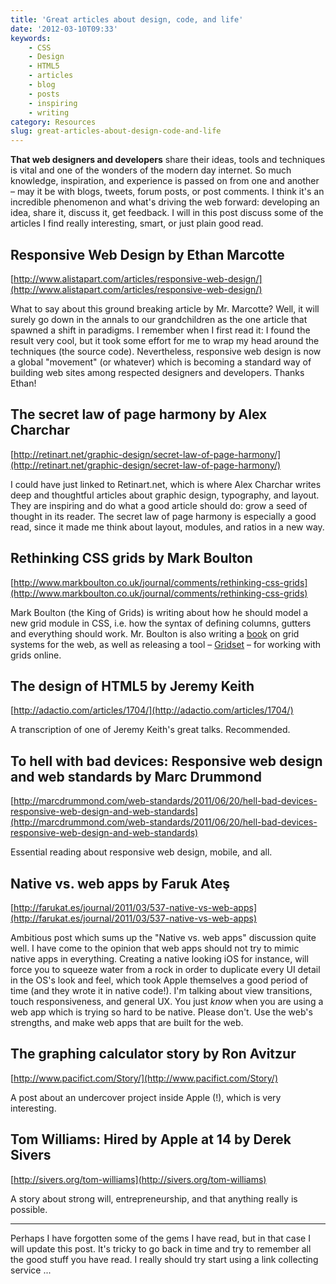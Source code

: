 ```yaml
---
title: 'Great articles about design, code, and life'
date: '2012-03-10T09:33'
keywords:
    - CSS
    - Design
    - HTML5
    - articles
    - blog
    - posts
    - inspiring
    - writing
category: Resources
slug: great-articles-about-design-code-and-life
---
```


**That web designers and developers** share their ideas, tools and techniques is vital and one of the wonders of the modern day internet. So much knowledge, inspiration, and experience is passed on from one and another – may it be with blogs, tweets, forum posts, or post comments. I think it's an incredible phenomenon and what's driving the web forward: developing an idea, share it, discuss it, get feedback. I will in this post discuss some of the articles I find really interesting, smart, or just plain good read.

## Responsive Web Design by Ethan Marcotte
[http://www.alistapart.com/articles/responsive-web-design/](http://www.alistapart.com/articles/responsive-web-design/)
 
 What to say about this ground breaking article by Mr. Marcotte? Well, it will surely go down in the annals to our grandchildren as the one article that spawned a shift in paradigms. I remember when I first read it: I found the result very cool, but it took some effort for me to wrap my head around the techniques (the source code). Nevertheless, responsive web design is now a global "movement" (or whatever) which is becoming a standard way of building web sites among respected designers and developers. Thanks Ethan!
## The secret law of page harmony by Alex Charchar
[http://retinart.net/graphic-design/secret-law-of-page-harmony/](http://retinart.net/graphic-design/secret-law-of-page-harmony/)
 
 I could have just linked to Retinart.net, which is where Alex Charchar writes deep and thoughtful articles about graphic design, typography, and layout. They are inspiring and do what a good article should do: grow a seed of thought in its reader. The secret law of page harmony is especially a good read, since it made me think about layout, modules, and ratios in a new way.
## Rethinking CSS grids by Mark Boulton
[http://www.markboulton.co.uk/journal/comments/rethinking-css-grids](http://www.markboulton.co.uk/journal/comments/rethinking-css-grids)
 
 Mark Boulton (the King of Grids) is writing about how he should model a new grid module in CSS, i.e. how the syntax of defining columns, gutters and everything should work. Mr. Boulton is also writing a [book](http://www.fivesimplesteps.com/) on grid systems for the web, as well as releasing a tool – [Gridset](http://johanbrook.com/design/css/gridset/ "Gridset – create advanced grid systems on the web") – for working with grids online.
## The design of HTML5 by Jeremy Keith
[http://adactio.com/articles/1704/](http://adactio.com/articles/1704/)
 
 A transcription of one of Jeremy Keith's great talks. Recommended.
## To hell with bad devices: Responsive web design and web standards by Marc Drummond
[http://marcdrummond.com/web-standards/2011/06/20/hell-bad-devices-responsive-web-design-and-web-standards](http://marcdrummond.com/web-standards/2011/06/20/hell-bad-devices-responsive-web-design-and-web-standards)
 
 Essential reading about responsive web design, mobile, and all.
## Native vs. web apps by Faruk Ateş
[http://farukat.es/journal/2011/03/537-native-vs-web-apps](http://farukat.es/journal/2011/03/537-native-vs-web-apps)
 
 Ambitious post which sums up the "Native vs. web apps" discussion quite well. I have come to the opinion that web apps should not try to mimic native apps in everything. Creating a native looking iOS for instance, will force you to squeeze water from a rock in order to duplicate every UI detail in the OS's look and feel, which took Apple themselves a good period of time (and they wrote it in native code!). I'm talking about view transitions, touch responsiveness, and general UX. You just _know_ when you are using a web app which is trying so hard to be native. Please don't. Use the web's strengths, and make web apps that are built for the web.
## The graphing calculator story by Ron Avitzur
[http://www.pacifict.com/Story/](http://www.pacifict.com/Story/)
 
 A post about an undercover project inside Apple (!), which is very interesting.
## Tom Williams: Hired by Apple at 14 by Derek Sivers
[http://sivers.org/tom-williams](http://sivers.org/tom-williams)
 
 A story about strong will, entrepreneurship, and that anything really is possible.
* * *
Perhaps I have forgotten some of the gems I have read, but in that case I will update this post. It's tricky to go back in time and try to remember all the good stuff you have read. I really should try start using a link collecting service ...
